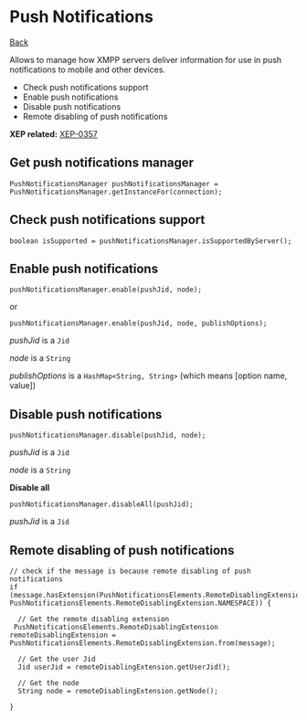Push Notifications
==================

[Back](index.md)

Allows to manage how XMPP servers deliver information for use in push notifications to mobile and other devices.

  * Check push notifications support
  * Enable push notifications
  * Disable push notifications
  * Remote disabling of push notifications


**XEP related:** [XEP-0357](http://xmpp.org/extensions/xep-0357.html)


Get push notifications manager
------------------------------
```
PushNotificationsManager pushNotificationsManager = PushNotificationsManager.getInstanceFor(connection);
```


Check push notifications support
--------------------------------

```
boolean isSupported = pushNotificationsManager.isSupportedByServer();
```


Enable push notifications
-----------------------

```
pushNotificationsManager.enable(pushJid, node);
```
or
```
pushNotificationsManager.enable(pushJid, node, publishOptions);
```
*pushJid* is a `Jid`

*node* is a `String`

*publishOptions* is a `HashMap<String, String>` (which means [option name, value])


Disable push notifications
--------------------------

```
pushNotificationsManager.disable(pushJid, node);
```
*pushJid* is a `Jid`

*node* is a `String`

**Disable all**

```
pushNotificationsManager.disableAll(pushJid);
```
*pushJid* is a `Jid`


Remote disabling of push notifications
--------------------------------------

```
// check if the message is because remote disabling of push notifications
if (message.hasExtension(PushNotificationsElements.RemoteDisablingExtension.ELEMENT, PushNotificationsElements.RemoteDisablingExtension.NAMESPACE)) {
  
  // Get the remote disabling extension
 PushNotificationsElements.RemoteDisablingExtension remoteDisablingExtension = PushNotificationsElements.RemoteDisablingExtension.from(message);

  // Get the user Jid
  Jid userJid = remoteDisablingExtension.getUserJid();

  // Get the node
  String node = remoteDisablingExtension.getNode();

}
```
